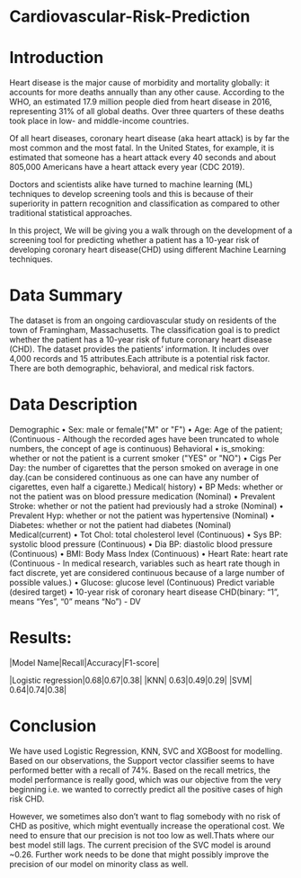# Cardiovascular-Risk-Prediction
# Introduction
Heart disease is the major cause of morbidity and mortality globally: it accounts for more deaths annually than any other cause. According to the WHO, an estimated 17.9 million people died from heart disease in 2016, representing 31% of all global deaths. Over three quarters of these deaths took place in low- and middle-income countries.

Of all heart diseases, coronary heart disease (aka heart attack) is by far the most common and the most fatal. In the United States, for example, it is estimated that someone has a heart attack every 40 seconds and about 805,000 Americans have a heart attack every year (CDC 2019).

Doctors and scientists alike have turned to machine learning (ML) techniques to develop screening tools and this is because of their superiority in pattern recognition and classification as compared to other traditional statistical approaches.

In this project, We will be giving you a walk through on the development of a screening tool for predicting whether a patient has a 10-year risk of developing coronary heart disease(CHD) using different Machine Learning techniques.

# Data Summary
The dataset is from an ongoing cardiovascular study on residents of the town of Framingham, Massachusetts. The classification goal is to predict whether the patient has a 10-year risk of future coronary heart disease (CHD). The dataset provides the patients’ information. It includes over 4,000 records and 15 attributes.Each attribute is a potential risk factor. There are both demographic, behavioral, and medical risk factors.

# Data Description
Demographic
• Sex: male or female("M" or "F")
• Age: Age of the patient;(Continuous - Although the recorded ages have been truncated to whole numbers, the concept of age is continuous)
Behavioral
• is_smoking: whether or not the patient is a current smoker ("YES" or "NO")
• Cigs Per Day: the number of cigarettes that the person smoked on  average in one day.(can be considered continuous as one can have any number of cigarettes, even half a cigarette.)
Medical( history)
• BP Meds: whether or not the patient was on blood pressure medication (Nominal)
• Prevalent Stroke: whether or not the patient had previously had a stroke (Nominal)
• Prevalent Hyp: whether or not the patient was hypertensive (Nominal)
• Diabetes: whether or not the patient had diabetes (Nominal)
Medical(current)
• Tot Chol: total cholesterol level (Continuous)
• Sys BP: systolic blood pressure (Continuous)
• Dia BP: diastolic blood pressure (Continuous)
• BMI: Body Mass Index (Continuous)
• Heart Rate: heart rate (Continuous - In medical research, variables such as heart rate though in fact discrete, yet are considered continuous because of a large number of possible values.)
• Glucose: glucose level (Continuous)
Predict variable (desired target)
• 10-year risk of coronary heart disease CHD(binary: “1”, means “Yes”, “0” means “No”) - DV

# Results:

|Model Name|Recall|Accuracy|F1-score|

|Logistic regression|0.68|0.67|0.38|
|KNN|                0.63|0.49|0.29|
|SVM|                0.64|0.74|0.38|

# Conclusion

We have used Logistic Regression, KNN, SVC and XGBoost for modelling. Based on our observations, the Support vector classifier seems to have performed better with a recall of 74%. Based on the recall metrics, the model performance is really good, which was our objective from the very beginning i.e. we wanted to correctly predict all the positive cases of high risk CHD. 

However, we sometimes also don’t want to flag somebody with no risk of CHD as positive, which might eventually increase the operational cost. We need to ensure that our precision is not too low as well.Thats where our best model still lags. The current precision of the SVC model is around ~0.26. Further work needs to be done that might possibly improve the precision of our model on minority class as well.


 

